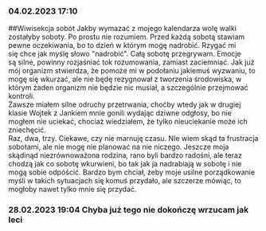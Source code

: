 ### 04.02.2023 17:10
##Wiwisekcja sobót
Jakby wymazać z mojego kalendarza wolę walki zostałyby soboty. Po prostu nie rozumiem. Przed każdą sobotą stawiam pewne oczekiwania, bo to dzień w którym mogę nadrobić. Rzygać mi się chce jak myślę słowo "nadrobić". Całą sobotę przegrywam. Emocje są silne, powinny rozjaśniać tok rozumowania, zamiast zaciemniać.  Jak już mój organizm stwierdza, że pomoże mi w podołaniu jakiemuś wyzwaniu, to mogę się wkurzać, ale nie będę rezygnował z tworzenia środowiska, w którym żaden organizm nie będzie nic musiał, a szczególnie przejmować kontroli.  
Zawsze miałem silne odruchy przetrwania, choćby wtedy jak w drugiej klasie Wojtek z Jankiem mnie gonili wydając dziwne odgłosy, bo nie mogłem nie uciekać, chociaż wiedziałem, że tylko nieuciekanie może ich zniechęcić.  
Raz, dwa, trzy. Ciekawe, czy nie marnuję czasu. NIe wiem skąd ta frustracja sobotami, ale nie mogę nie planować na nie niczego. Jeszcze moja skądinąd niezrównoważona rodzina, rano byli bardzo radośni, ale teraz chodzą jak co sobotę wkurwieni, bo tak jak ja nadrabiają w sobotę i nie mogą sobie odpóścić. Bardzo bym chciał, żeby moje usilne porządkowanie myśli w takich sytuacjach się komuś przydało, ale szczerze mówiąc, to mogłoby nawet tylko mnie się przydać.  
### 28.02.2023 19:04 Chyba już tego nie dokończę wrzucam jak leci